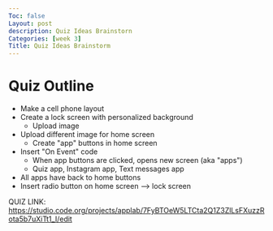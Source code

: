 ```yaml
---
Toc: false
Layout: post
description: Quiz Ideas Brainstorn
Categories: [week 3]
Title: Quiz Ideas Brainstorm
---
```


# Quiz Outline

- Make a cell phone layout
- Create a lock screen with personalized background
   - Upload image
- Upload different image for home screen
    - Create "app" buttons in home screen
- Insert "On Event" code
    - When app buttons are clicked, opens new screen (aka "apps")
    - Quiz app, Instagram app, Text messages app
- All apps have back to home buttons
- Insert radio button on home screen --> lock screen

QUIZ LINK: https://studio.code.org/projects/applab/7FyBTOeW5LTCta2Q1Z3ZlLsFXuzzRota5b7uXiTt1_I/edit
